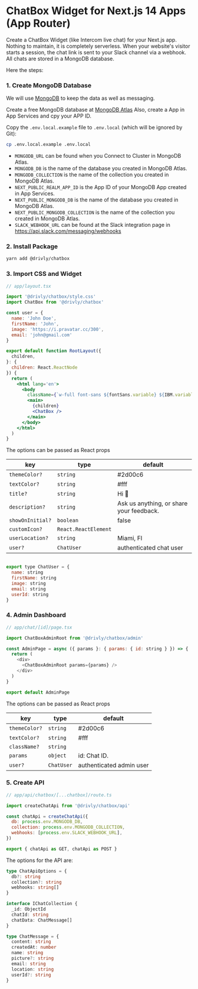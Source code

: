 # ChatBox Widget for Next.js 14 Apps (App Router)

Create a ChatBox Widget (like Intercom live chat) for your Next.js app. Nothing to maintain, it is completely serverless. When your website's visitor starts a session, the chat link is sent to your Slack channel via a webhook. All chats are stored in a MongoDB database.  

<!-- Check out the [the demo](https://upstash-chatbox.vercel.app). -->


Here the steps:

### 1. Create MongoDB Database

We will use [MongoDB](https://www.mongodb.com) to keep the data as well as messaging.

Create a free MongoDB database at [MongoDB Atlas](https://www.mongodb.com/cloud/atlas/register)
Also, create a App in App Services and cpy your APP ID.

Copy the `.env.local.example` file to `.env.local` (which will be ignored by
Git):

```bash
cp .env.local.example .env.local
```

- `MONGODB_URL` can be found when you Connect to Cluster in MongoDB Atlas.
- `MONGODB_DB` is the name of the database you created in MongoDB Atlas.
- `MONGODB_COLLECTION` is the name of the collection you created in MongoDB Atlas.
- `NEXT_PUBLIC_REALM_APP_ID` is the App ID of your MongoDB App created in App Services.
- `NEXT_PUBLIC_MONGODB_DB` is the name of the database you created in MongoDB Atlas.
- `NEXT_PUBLIC_MONGODB_COLLECTION` is the name of the collection you created in MongoDB Atlas.
- `SLACK_WEBHOOK_URL` can be found at the Slack integration page in https://api.slack.com/messaging/webhooks

### 2. Install Package

```bash
yarn add @drivly/chatbox
```

### 3. Import CSS and Widget

```jsx
// app/layout.tsx

import '@drivly/chatbox/style.css'
import ChatBox from '@drivly/chatbox'

const user = {
  name: 'John Doe',
  firstName: 'John',
  image: 'https://i.pravatar.cc/300',
  email: 'john@gmail.com'
}

export default function RootLayout({
  children,
}: {
  children: React.ReactNode
}) {
  return (
    <html lang='en'>
      <body
        className={`w-full font-sans ${fontSans.variable} ${IBM.variable} ${mont.variable}`}>
        <main>
          {children}
          <ChatBox />
        </main>
      </body>
    </html>
  )
}
```

The options can be passed as React props

| key              | type                 | default                                  |
| ---------------- | -------------------- | ---------------------------------------- |
| `themeColor?`    | `string`             | #2d00c6                                  |
| `textColor?`     | `string`             | #fff                                     |
| `title?`         | `string`             | Hi 👋                                    |
| `description?`   | `string`             | Ask us anything, or share your feedback. |
| `showOnInitial?` | `boolean`            | false                                    |
| `customIcon?`    | `React.ReactElement` |                                          |
| `userLocation?`  | `string`             | Miami, Fl                                |
| `user?`          | `ChatUser`           | authenticated chat user                  |

```js

export type ChatUser = {
  name: string
  firstName: string
  image: string
  email: string
  userId: string
}

```

### 4. Admin Dashboard

```js
// app/chat/[id]/page.tsx

import ChatBoxAdminRoot from '@drivly/chatbox/admin'

const AdminPage = async ({ params }: { params: { id: string } }) => {
  return (
    <div>
      <ChatBoxAdminRoot params={params} />
    </div>
  )
}

export default AdminPage
```

The options can be passed as React props

| key              | type                 | default                                  |
| ---------------- | -------------------- | ---------------------------------------- |
| `themeColor?`    | `string`             | #2d00c6                                  |
| `textColor?`     | `string`             | #fff                                     |
| `className?`     | `string`             |                                          |
| `params`         | `object`             | id: Chat ID.                             |
| `user?`          | `ChatUser`           | authenticated admin user                 |

### 5. Create API

```js
// app/api/chatbox/[...chatbox]/route.ts

import createChatApi from '@drivly/chatbox/api'

const chatApi = createChatApi({
  db: process.env.MONGODB_DB,
  collection: process.env.MONGODB_COLLECTION,
  webhooks: [process.env.SLACK_WEBHOOK_URL],
})

export { chatApi as GET, chatApi as POST }
```

The options for the API are:

```ts
type ChatApiOptions = {
  db?: string
  collection?: string
  webhooks: string[]
}

interface IChatCollection {
  _id: ObjectId
  chatId: string
  chatData: ChatMessage[]
}

type ChatMessage = {
  content: string
  createdAt: number
  name: string
  picture?: string
  email: string
  location: string
  userId?: string
}
```